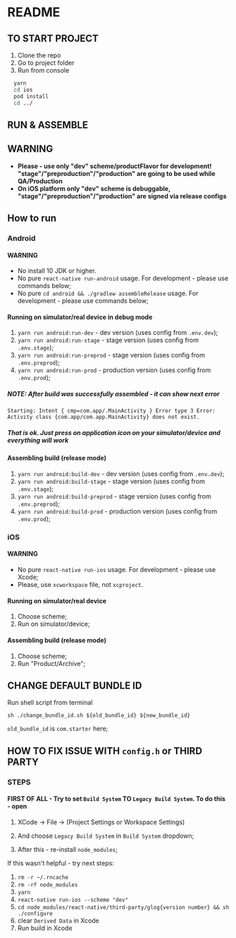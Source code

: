 # README

## TO START PROJECT

1. Clone the repo
1. Go to project folder
1. Run from console

```sh
  yarn
  cd ios
  pod install
  cd ../
```

## RUN & ASSEMBLE

## WARNING

- **Please - use only "dev" scheme/productFlavor for development! "stage"/"preproduction"/"production" are going to be used while QA/Production**
- **On iOS platform only "dev" scheme is debuggable, "stage"/"preproduction"/"production" are signed via release configs**

## How to run

### Android

#### WARNING

- No install 10 JDK or higher.
- No pure `react-native run-android` usage. For development - please use commands below;
- No pure `cd android && ./gradlew assembleRelease` usage. For development - please use commands below;

#### Running on simulator/real device in debug mode

1. `yarn run android:run-dev` - dev version (uses config from `.env.dev`);
1. `yarn run android:run-stage` - stage version (uses config from `.env.stage`);
1. `yarn run android:run-preprod` - stage version (uses config from `.env.preprod`);
1. `yarn run android:run-prod` - production version (uses config from `.env.prod`);

##### NOTE: After build was successfully assembled - it can show next error

`Starting: Intent { cmp=com.app/.MainActivity } Error type 3 Error: Activity class {com.app/com.app.MainActivity} does not exist.`

##### That is ok. Just press on application icon on your simulator/device and everything will work

#### Assembling build (release mode)

1. `yarn run android:build-dev` - dev version (uses config from `.env.dev`);
1. `yarn run android:build-stage` - stage version (uses config from `.env.stage`);
1. `yarn run android:build-preprod` - stage version (uses config from `.env.preprod`);
1. `yarn run android:build-prod` - production version (uses config from `.env.prod`);

### iOS

#### WARNING

- No pure `react-native run-ios` usage. For development - please use Xcode;
- Please, use `xcworkspace` file, not `xcproject`.

#### Running on simulator/real device

1. Choose scheme;
1. Run on simulator/device;

#### Assembling build (release mode)

1. Choose scheme;
1. Run "Product/Archive";

## CHANGE DEFAULT BUNDLE ID

Run shell script from terminal

`sh ./change_bundle_id.sh ${old_bundle_id} ${new_bundle_id}`

`old_bundle_id` is `com.starter` here;

## HOW TO FIX ISSUE WITH `config.h` or THIRD PARTY

### STEPS

#### FIRST OF ALL - Try to set `Build System` TO `Legacy Build System`. To do this - open

1. XCode -> File -> (Project Settings or Workspace Settings)

1. And choose `Legacy Build System` in `Build System` dropdown;

1. After this - re-install `node_modules`;

If this wasn't helpful - try next steps:

1. `rm -r ~/.rncache`
1. `rm -rf node_modules`
1. `yarn`
1. `react-native run-ios --scheme "dev"`
1. `cd node_modules/react-native/third-party/glog{version number} && sh ./configure`
1. clear `Derived Data` in Xcode
1. Run build in Xcode
